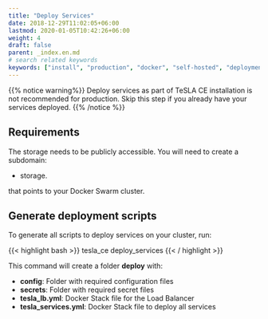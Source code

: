 ```yaml
---
title: "Deploy Services"
date: 2018-12-29T11:02:05+06:00
lastmod: 2020-01-05T10:42:26+06:00
weight: 4
draft: false
parent: _index.en.md
# search related keywords
keywords: ["install", "production", "docker", "self-hosted", "deployment"]
---
```


{{% notice warning%}}
Deploy services as part of TeSLA CE installation is not recommended for production. 
Skip this step if you already have your services deployed.
{{% /notice %}}

## Requirements

The storage needs to be publicly accessible. You will need to create a subdomain:
- storage.<domain>

that points to your Docker Swarm cluster.

## Generate deployment scripts

To generate all scripts to deploy services on your cluster, run:

{{< highlight bash >}}
tesla_ce deploy_services
{{< / highlight >}}

This command will create a folder **deploy** with:
- **config**: Folder with required configuration files
- **secrets**: Folder with required secret files
- **tesla_lb.yml**: Docker Stack file for the Load Balancer
- **tesla_services.yml**: Docker Stack file to deploy all services


